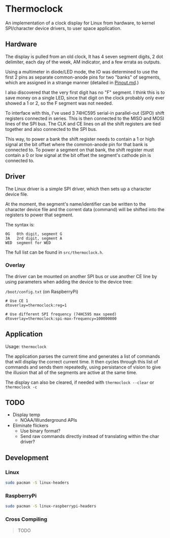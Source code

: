 # Thermoclock

An implementation of a clock display for Linux from hardware, to kernel SPI/character device drivers,
to user space application.

## Hardware

The display is pulled from an old clock, It has 4 seven segment digits, 2 dot delimiter, each day of
the week, AM indicator, and a few errata as outputs.

Using a multimeter in diode/LED mode, the IO was determined to use the first 2 pins as separate
common-anode pins for two "banks" of segments, which are assigned in a strange manner (detailed in
[Pinout.md][pinout].)

I also discovered that the very first digit has no "F" segment. I think this is to save money on a
single LED, since that digit on the clock probably only ever showed a 1 or 2, so the F segment was
not needed.

To interface with this, I've used 3 74HC595 serial-in parallel-out (SIPO) shift registers connected
in series. This is then connected to the MISO and MOSI lines of the SPI bus. The CLK and CE lines
on all the shift registers are tied together and also connected to the SPI bus.

This way, to power a bank the shift register needs to contain a 1 or high signal at the bit offset
where the common-anode pin for that bank is connected to. To power a segment on that bank, the shift
register must contain a 0 or low signal at the bit offset the segment's cathode pin is connected to.

## Driver

The Linux driver is a simple SPI driver, which then sets up a character device file.

At the moment, the segment's name/identifier can be written to the character device file and the
corrent data (command) will be shifted into the registers to power that segment.

The syntax is:

```
0G   0th digit, segment G
3A   2rd digit, segment A
WED  segment for WED
```

The full list can be found in `src/thermoclock.h`.

### Overlay

The driver can be mounted on another SPI bus or use another CE line by using parameters when adding
the device to the device tree:

`/boot/config.txt` (on RaspberryPi)

```
# Use CE 1
dtoverlay=thermoclock:reg=1

# Use different SPI frequency (74HC595 max speed)
dtoverlay=thermoclock:spi-max-frequency=100000000
```

## Application

Usage: `thermoclock`

The application parses the current time and generates a list of commands that will display the correct
current time. It then cycles through this list of commands and sends them repeatedly, using persistance
of vision to give the illusion that all of the segments are active at the same time.

The display can also be cleared, if needed with `thermoclock --clear` or `thermoclock -c`

## TODO

* Display temp
  * NOAA/Wunderground APIs
* Eliminate flickers
  * Use binary format?
  * Send raw commands directly instead of translating within the char driver?

## Development

### Linux

```sh
sudo pacman -S linux-headers
```

### RaspberryPi

```sh
sudo pacman -S linux-raspberrypi-headers
```

### Cross Compiling

> TODO

[pinout]: ./src/Pinout.md
